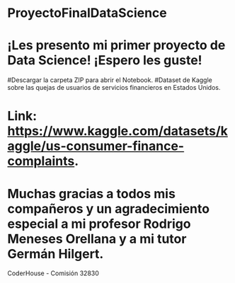 # ProyectoFinalDataScience
# ¡Les presento mi primer proyecto de Data Science! ¡Espero les guste!
#Descargar la carpeta ZIP para abrir el Notebook.
#Dataset de Kaggle sobre las quejas de usuarios de servicios financieros en Estados Unidos.
# Link: https://www.kaggle.com/datasets/kaggle/us-consumer-finance-complaints.
# Muchas gracias a todos mis compañeros y un agradecimiento especial a mi profesor Rodrigo Meneses Orellana y a mi tutor Germán Hilgert.
CoderHouse - Comisión 32830
